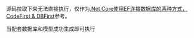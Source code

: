源码拉取下来无法直接执行，仅作为[.Net Core使用EF连接数据库的两种方式，CodeFirst & DBFirst](https://logerlink.github.io/page/2020/NetCore_DBFirst_CodeFirst.html)参考。

当配套数据库和模型成功生成即可执行